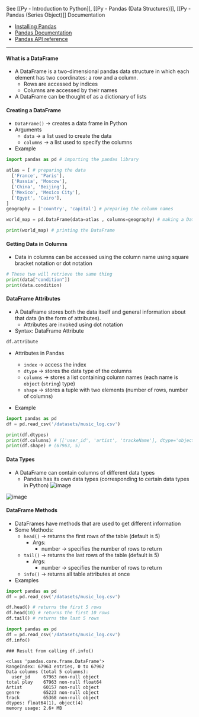 See [[Py - Introduction to Python]],  [[Py - Pandas (Data Structures)]], [[Py - Pandas (Series Object)]]
Documentation
* [Installing Pandas](https://pandas.pydata.org/docs/getting_started/install.html)
* [Pandas Documentation](https://pandas.pydata.org/docs/)
* [Pandas API reference](https://pandas.pydata.org/docs/reference/index.html)

---
#### What is a DataFrame
* A DataFrame is a two-dimensional pandas data structure in which each element has two coordinates: a row and a column. 
	* Rows are accessed by indices
	* Columns are accessed by their names
* A DataFrame can be thought of as a dictionary of lists

#### Creating a DataFrame
* `DataFrame()` -> creates a data frame in Python
* Arguments
	* `data` -> a list used to create the data 
	* `columns` -> a list used to specify the columns
* Example
```Python
import pandas as pd # importing the pandas library

atlas = [ # preparing the data 
  ['France', 'Paris'],  
  ['Russia', 'Moscow'],  
  ['China', 'Beijing'],  
  ['Mexico', 'Mexico City'],  
  ['Egypt', 'Cairo'],
]
geography = ['country', 'capital'] # preparing the column names

world_map = pd.DataFrame(data=atlas , columns=geography) # making a DataFrame

print(world_map) # printing the DataFrame
```

#### Getting Data in Columns
* Data in columns can be accessed using the column name using square bracket notation or dot notation
```python
# These two will retrieve the same thing
print(data["condition"])
print(data.condition)
```

#### DataFrame Attributes
* A DataFrame stores both the data itself and general information about that data (in the form of attributes).
	* Attributes are invoked using dot notation
* Syntax: DataFrame Attribute
```python
df.attribute
```
* Attributes in Pandas
	* `index` -> access the index 
	* `dtype` ->  stores the data type of the columns
	* `columns` -> stores a list containing column names (each name is `object` (`string`) type)
	* `shape` -> stores a tuple with two elements (number of rows, number of columns)

* Example
```Python
import pandas as pd
df = pd.read_csv('/datasets/music_log.csv')

print(df.dtypes)
print(df.columns) # (['user_id', 'artist', 'trackeName'], dtype='object')
print(df.shape) # (67963, 5)
```

#### Data Types
* A DataFrame can contain columns of different data types
	* Pandas has its own data types (corresponding to certain data types in Python)
![image](https://practicum-content.s3.amazonaws.com/resources/3._Getting_an_Overview_of_Your_Data_2_1697204153.png)

![image](https://practicum-content.s3.amazonaws.com/resources/3._Getting_an_Overview_of_Your_Data_1_1697204148.png)


#### DataFrame Methods
* DataFrames have methods that are used to get different information
* Some Methods:
	* `head()` -> returns the first rows of the table (default is 5)
		* Args: 
			* number -> specifies the number of rows to return
	* `tail()` -> returns the last rows of the table (default is 5)
		* Args: 
			* number -> specifies the number of rows to return
	* `info()` -> returns all table attributes at once
* Examples
```Python
import pandas as pd
df = pd.read_csv('/datasets/music_log.csv')

df.head() # returns the first 5 rows
df.head(10) # returns the first 10 rows
df.tail() # returns the last 5 rows
```

```Python
import pandas as pd
df = pd.read_csv('/datasets/music_log.csv')
df.info()
```

```
### Result from calling df.info()

<class 'pandas.core.frame.DataFrame'>
RangeIndex: 67963 entries, 0 to 67962
Data columns (total 5 columns):
  user_id     67963 non-null object
total play    67963 non-null float64
Artist        60157 non-null object
genre         65223 non-null object
track         65368 non-null object
dtypes: float64(1), object(4)
memory usage: 2.6+ MB
```

